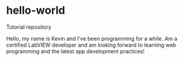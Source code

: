 # hello-world
Tutorial repository

Hello, my name is Kevin and I've been programming for a while.  Am a certified LabVIEW developer and am looking forward to learning web programming and the latest app development practices!
